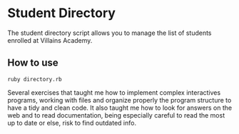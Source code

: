 # Student Directory #

The student directory script allows you to manage the list of students enrolled at Villains Academy.

## How to use ##

```shell
ruby directory.rb
```
Several exercises that taught me how to implement complex interactives programs, working with files and organize properly the program structure to have a tidy and clean code.
It also taught me how to look for answers on the web and to read documentation, being especially careful to read the most up to date or else, risk to find outdated info.
